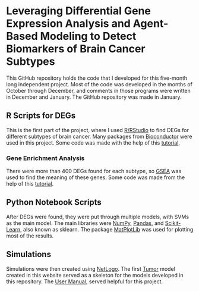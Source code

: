 # Leveraging Differential Gene Expression Analysis and Agent-Based Modeling to Detect Biomarkers of Brain Cancer Subtypes

This GitHub repository holds the code that I developed for this five-month long independent project. Most of the code was developed in the months of October through December, and comments in those programs were written in December and January. The GitHub repository was made in January.

## R Scripts for DEGs

This is the first part of the project, where I used [R/RStudio](https://posit.co) to find DEGs for different subtypes of brain cancer. Many packages from [Bioconductor](https://bioconductor.org) were used in this project. Some code was made with the help of this [tutorial](https://gtk-teaching.github.io/Microarrays-R/).

### Gene Enrichment Analysis

There were more than 400 DEGs found for each subtype, so [GSEA](https://www.gsea-msigdb.org/gsea/index.jsp) was used to find the meaning of these genes. Some code was made from the help of this [tutorial](https://alexslemonade.github.io/refinebio-examples/02-microarray/pathway-analysis_microarray_02_gsea.html).

## Python Notebook Scripts

After DEGs were found, they were put through multiple models, with SVMs as the main model. The main libraries were [NumPy](https://numpy.org), [Pandas](https://pandas.pydata.org), and [Scikit-Learn](https://scikit-learn.org/stable/), also known as sklearn. The package [MatPlotLib](https://matplotlib.org) was used for plotting most of the results. 

## Simulations

Simulations were then created using [NetLogo](https://ccl.northwestern.edu/netlogo/download.shtml). The first [Tumor](https://ccl.northwestern.edu/netlogo/models/Tumor) model created in this website served as a skeleton for the models developed in this repository. The [User Manual](https://ccl.northwestern.edu/netlogo/docs/), served helpful for this project.

